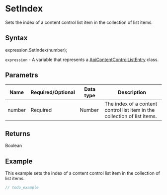 # SetIndex

Sets the index of a content control list item in the collection of list items.

## Syntax

expression.SetIndex(number);

`expression` - A variable that represents a [ApiContentControlListEntry](../ApiContentControlListEntry.md) class.

## Parametrs

| **Name** | **Required/Optional** | **Data type** | **Description** |
| ------------- | ------------- | ------------- | ------------- |
| number | Required | Number | The index of a content control list item in the collection of list items. |

## Returns

Boolean

## Example

This example sets the index of a content control list item in the collection of list items.

```javascript
// todo_example
```